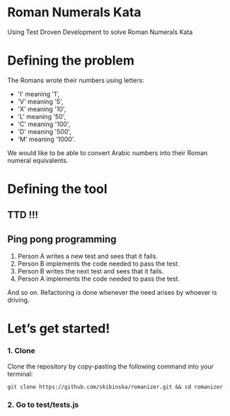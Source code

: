 # Roman Numerals Kata 

Using Test Droven Development to solve Roman Numerals Kata

# Defining the problem

The Romans wrote their numbers using letters: 

- 'I' meaning '1',
- 'V' meaning '5', 
- 'X' meaning '10',
- 'L' meaning '50',
- 'C' meaning '100', 
- 'D' meaning '500',
- 'M' meaning '1000'.

We would like to be able to convert Arabic numbers into their Roman numeral equivalents.   

# Defining the tool

## TTD !!!

## Ping pong programming

1. Person A writes a new test and sees that it fails.
2. Person B implements the code needed to pass the test.
3. Person B writes the next test and sees that it fails.
4. Person A implements the code needed to pass the test.

And so on. Refactoring is done whenever the need arises by whoever is driving.

# Let’s get started!

### 1. Clone

Clone the repository by copy-pasting the following command into your terminal:

  ```
  git clone https://github.com/skibinska/romanizer.git && cd romanizer
  ```

### 2. Go to test/tests.js



